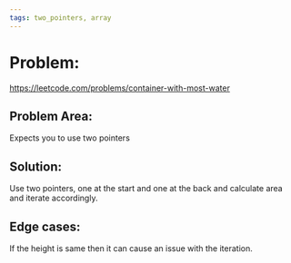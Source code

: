 ```yaml
---
tags: two_pointers, array
---
```


# Problem:

https://leetcode.com/problems/container-with-most-water

## Problem Area:

Expects you to use two pointers

## Solution:

Use two pointers, one at the start and one at the back and calculate area and iterate accordingly.

## Edge cases:

If the height is same then it can cause an issue with the iteration.
